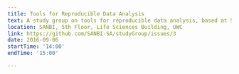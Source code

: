 ```yaml
---
title: Tools for Reproducible Data Analysis
text: A study group on tools for reproducible data analysis, based at SANBI at the University of the Western Cape.
location: SANBI, 5th Floor, Life Sciences Building, UWC
link: https://github.com/SANBI-SA/studyGroup/issues/3
date: 2016-09-06
startTime: '14:00'
endTime: '15:00'

---
```


